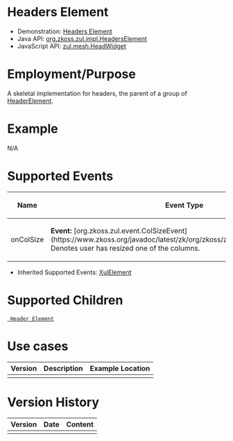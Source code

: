 

# Headers Element

- Demonstration: [Headers Element](http://www.zkoss.org/zkdemo/userguide/#g13)
- Java API: [org.zkoss.zul.impl.HeadersElement](https://www.zkoss.org/javadoc/latest/zk/org/zkoss/zul/impl/HeadersElement.html)
- JavaScript API:
  [zul.mesh.HeadWidget](https://www.zkoss.org/javadoc/latest/jsdoc/classes/zul.mesh.HeadWidget.html)

# Employment/Purpose

A skeletal implementation for headers, the parent of a group of
[HeaderElement](http://www.zkoss.org/javadoc/2.4.1/zul/org/zkoss/zul/impl/HeaderElement.html).

# Example

N/A

# Supported Events

<table>
<thead>
<tr class="header">
<th><center>
<p>Name</p>
</center></th>
<th><center>
<p>Event Type</p>
</center></th>
</tr>
</thead>
<tbody>
<tr class="odd">
<td><center>
<p>onColSize</p>
</center></td>
<td><p><strong>Event:</strong>
[org.zkoss.zul.event.ColSizeEvent](https://www.zkoss.org/javadoc/latest/zk/org/zkoss/zul/event/ColSizeEvent.html) Denotes user has
resized one of the columns.</p></td>
</tr>
</tbody>
</table>

- Inherited Supported Events: [ XulElement]({{site.baseurl}}/zk_component_ref/base_components/xulelement#Supported_Events)

# Supported Children

[` Header Element`]({{site.baseurl}}/zk_component_ref/base_components/headerelement)

# Use cases

| Version | Description | Example Location |
|---------|-------------|------------------|
|         |             |                  |

# Version History

| Version | Date | Content |
|---------|------|---------|
|         |      |         |


